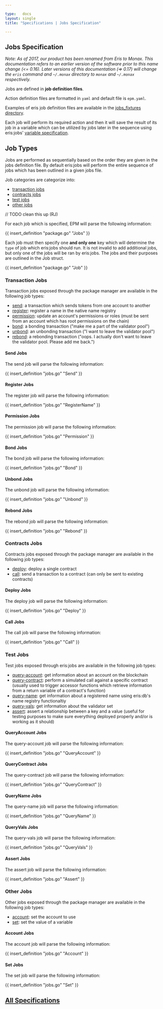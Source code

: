 ```yaml
---

type:   docs
layout: single
title: "Specifications | Jobs Specification"

---
```


## Jobs Specification

<div class="note">
	<em>Note: As of 2017, our product has been renamed from Eris to Monax. This documentation refers to an earlier version of the software prior to this name change (<= 0.16). Later versions of this documentation (=> 0.17) will change the <code>eris</code> command and <code>~/.monax</code> directory to <code>monax</code> and <code>~/.monax</code> respectively.</em>
</div>

Jobs are defined in **job definition files**.

Action definition files are formatted in `yaml` and default file is `epm.yaml`.

Examples of eris job definition files are available in the [jobs_fixtures directory](https://github.com/monax/cli/tree/master/tests/jobs_fixtures).

Each job will perform its required action and then it will save the result of its job in a variable which can be utilized by jobs later in the sequence using eris:jobs' [variable specification](/docs/specs/variable_specification).

## Job Types

Jobs are performed as sequentially based on the order they are given in the jobs definition file. By default eris:jobs will perform the entire sequence of jobs which has been outlined in a given jobs file.

Job categories are categorize into:

* [transaction jobs](#transaction-jobs)
* [contracts jobs](#contracts-jobs)
* [test jobs](#test-jobs)
* [other jobs](#other-jobs)

// TODO clean this up (RJ)

For each job which is specified, EPM will parse the following information:

{{ insert_definition "package.go" "Jobs" }}

Each job must then specify one **and only one** key which will determine the `type` of job which eris:jobs should run. It is not invalid to add additional jobs, but only one of the jobs will be ran by eris:jobs. The jobs and their purposes are outlined in the Job struct.

{{ insert_definition "package.go" "Job" }}

### Transaction Jobs

Transaction jobs exposed through the package manager are available in the following job types:

* [send](#send-jobs): a transaction which sends tokens from one account to another
* [register](#register-jobs): register a name in the native name registry
* [permission](#permission-jobs): update an account's permissions or roles (must be sent from an account which has root permissions on the chain)
* [bond](#bond-jobs): a bonding transaction ("make me a part of the validator pool")
* [unbond](#unbond-jobs): an unbonding transaction ("I want to leave the validator pool")
* [rebond](#rebond-jobs): a rebonding transaction ("oops. I actually don't want to leave the validator pool. Please add me back.")

#### Send Jobs

The send job will parse the following information:

{{ insert_definition "jobs.go" "Send" }}

#### Register Jobs

The register job will parse the following information:

{{ insert_definition "jobs.go" "RegisterName" }}

#### Permission Jobs

The permission job will parse the following information:

{{ insert_definition "jobs.go" "Permission" }}

#### Bond Jobs

The bond job will parse the following information:

{{ insert_definition "jobs.go" "Bond" }}

#### Unbond Jobs

The unbond job will parse the following information:

{{ insert_definition "jobs.go" "Unbond" }}

#### Rebond Jobs

The rebond job will parse the following information:

{{ insert_definition "jobs.go" "Rebond" }}

### Contracts Jobs

Contracts jobs exposed through the package manager are available in the following job types:

* [deploy](#deploy-jobs): deploy a single contract
* [call](#call-jobs): send a transaction to a contract (can only be sent to existing contracts)

#### Deploy Jobs

The deploy job will parse the following information:

{{ insert_definition "jobs.go" "Deploy" }}

#### Call Jobs

The call job will parse the following information:

{{ insert_definition "jobs.go" "Call" }}

### Test Jobs

Test jobs exposed through eris:jobs are available in the following job types:

* [query-account](#queryaccount-jobs): get information about an account on the blockchain
* [query-contract](#querycontract-jobs): perform a simulated call against a specific contract (usually used to trigger accessor functions which retrieve information from a return variable of a contract's function)
* [query-name](#queryname-jobs): get information about a registered name using eris:db's name registry functionaltiy
* [query-vals](#queryvals-jobs): get information about the validator set
* [assert](#assert-jobs): assert a relationship between a key and a value (useful for testing purposes to make sure everything deployed properly and/or is working as it should)

#### QueryAccount Jobs

The query-account job will parse the following information:

{{ insert_definition "jobs.go" "QueryAccount" }}

#### QueryContract Jobs

The query-contract job will parse the following information:

{{ insert_definition "jobs.go" "QueryContract" }}

#### QueryName Jobs

The query-name job will parse the following information:

{{ insert_definition "jobs.go" "QueryName" }}

#### QueryVals Jobs

The query-vals job will parse the following information:

{{ insert_definition "jobs.go" "QueryVals" }}

#### Assert Jobs

The assert job will parse the following information:

{{ insert_definition "jobs.go" "Assert" }}

### Other Jobs

Other jobs exposed through the package manager are available in the following job types:

* [account](#account-jobs): set the account to use
* [set](#set-jobs): set the value of a variable

#### Account Jobs

The account job will parse the following information:

{{ insert_definition "jobs.go" "Account" }}

#### Set Jobs

The set job will parse the following information:

{{ insert_definition "jobs.go" "Set" }}


## [<i class="fa fa-chevron-circle-left" aria-hidden="true"></i> All Specifications](/docs/specs/)

